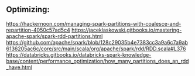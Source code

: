 Optimizing:
-----------

https://hackernoon.com/managing-spark-partitions-with-coalesce-and-repartition-4050c57ad5c4
https://jaceklaskowski.gitbooks.io/mastering-apache-spark/spark-rdd-partitions.html
https://github.com/apache/spark/blob/128c29035b4e7383cc3a9a6c7a9ab6136205ac6c/core/src/main/scala/org/apache/spark/rdd/RDD.scala#L376
https://databricks.gitbooks.io/databricks-spark-knowledge-base/content/performance_optimization/how_many_partitions_does_an_rdd_have.html


